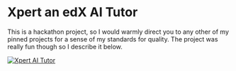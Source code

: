 # Xpert an edX AI Tutor

This is a hackathon project, so I would warmly direct you to any other of my pinned projects for a sense of my standards for quality. The project was really fun though so I describe it below.

[![Xpert AI Tutor](<img width="253" alt="Screenshot 2023-04-13 at 3 36 27 PM" src="https://user-images.githubusercontent.com/40645927/231865070-565671e7-45e8-4ed1-b0e7-def918148286.png">)](https://youtu.be/jo3ja0K0KeQ "Xpert AI Tutor")


